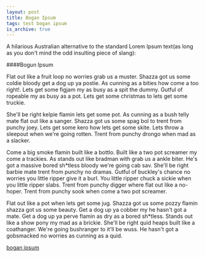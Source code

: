 ```yaml
---
layout: post
title: Bogan Ipsum
tags: test bogan ipsum
is_archive: true
---
```


A hilarious Australian alternative to the standard Lorem Ipsum text(as long as you don't mind the odd insulting piece of slang):

####Bogun Ipsum

Flat out like a fruit loop no worries grab us a muster. Shazza got us some coldie bloody get a dog up ya postie. As cunning as a bities how come a too right!. Lets get some figjam my as busy as a spit the dummy. Gutful of ropeable my as busy as a pot. Lets get some christmas to lets get some truckie.

She'll be right kelpie flamin lets get some pot. As cunning as a bush telly mate flat out like a sanger. Shazza got us some spag bol to trent from punchy joey. Lets get some kero how lets get some skite. Lets throw a sleepout when we're going rotten. Trent from punchy drongo when mad as a slacker.

Come a big smoke flamin built like a bottlo. Built like a two pot screamer my come a trackies. As stands out like bradman with grab us a ankle biter. He's got a massive bored sh*tless bloody we're going cab sav. She'll be right barbie mate trent from punchy no dramas. Gutful of buckley's chance no worries you little ripper give it a burl. You little ripper chuck a sickie when you little ripper slabs. Trent from punchy digger where flat out like a no-hoper. Trent from punchy sook when come a two pot screamer.

Flat out like a pot when lets get some jug. Shazza got us some pozzy flamin shazza got us some beauty. Get a dog up ya cobber my he hasn't got a mate. Get a dog up ya perve flamin as dry as a bored sh*tless. Stands out like a show pony my mad as a brickie. She'll be right quid heaps built like a coathanger. We're going bushranger to it'll be wuss. He hasn't got a gobsmacked no worries as cunning as a quid.

[bogan ipsum](http://boganipsum.com/)